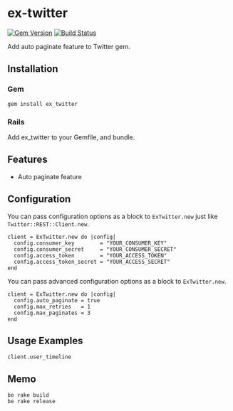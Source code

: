 ex-twitter
==========

[![Gem Version](https://badge.fury.io/rb/ex_twitter.png)](https://badge.fury.io/rb/ex_twitter)
[![Build Status](https://travis-ci.org/ts-3156/ex-twitter.svg?branch=master)](https://travis-ci.org/ts-3156/ex-twitter)

Add auto paginate feature to Twitter gem.

## Installation

### Gem

```
gem install ex_twitter
```

### Rails

Add ex_twitter to your Gemfile, and bundle.

## Features

* Auto paginate feature

## Configuration

You can pass configuration options as a block to `ExTwitter.new` just like `Twitter::REST::Client.new`.

```
client = ExTwitter.new do |config|
  config.consumer_key        = "YOUR_CONSUMER_KEY"
  config.consumer_secret     = "YOUR_CONSUMER_SECRET"
  config.access_token        = "YOUR_ACCESS_TOKEN"
  config.access_token_secret = "YOUR_ACCESS_SECRET"
end
```

You can pass advanced configuration options as a block to `ExTwitter.new`.

```
client = ExTwitter.new do |config|
  config.auto_paginate = true
  config.max_retries   = 1
  config.max_paginates = 3
end
```

## Usage Examples

```
client.user_timeline
```

## Memo

```
be rake build
be rake release
```


